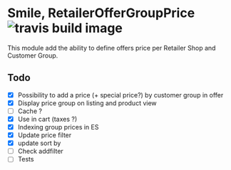 # Smile, RetailerOfferGroupPrice ![travis build image](https://travis-ci.org/delyriand/magento2-module-offer-group-price.svg?branch=master)

This module add the ability to define offers price per Retailer Shop and Customer Group.

## Todo

* [X] Possibility to add a price (+ special price?) by customer group in offer
* [X] Display price group on listing and product view
* [ ] Cache ?
* [X] Use in cart (taxes ?)
* [X] Indexing group prices in ES
* [X] Update price filter
* [X] update sort by
* [ ] Check addfilter
* [ ] Tests